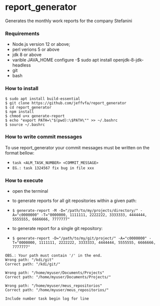 # report_generator

Generates the monthly work reports for the company Stefanini

### Requirements

- Node.js version 12 or above;
- perl verions 5 or above
- jdk 8 or above
- varible JAVA_HOME configure -$ sudo apt install openjdk-8-jdk-headless
- git
- bash

### How to install

```
$ sudo apt install build-essential
$ git clone https://github.com/jeffvfa/report_generator
$ cd report_generator
$ npm install
$ chmod u+x generate-report
$ echo "export PATH=\"$(pwd):\$PATH\"" >> ~/.bashrc
$ source ~/.bashrc
```

### How to write commit messages

To use report_generator your commit messages must be written on the format bellow:
- `task <ALM_TASK_NUMBER> <COMMIT_MESSAGE>`
- `EG.: task 1324567 fix bug in file xxx`

### How to execute

- open the terminal
- to generate reports for all git repositories within a given path:
- `$ generate-report -M -D="/path/to/my/projects/directory/" -A="c0000000" -T="0000000, 1111111, 2222222, 3333333, 4444444, 5555555, 6666666, 7777777"`

- to generate report for a single git repository:
- `$ generate-report -D="/path/to/my/git/project/" -A="c0000000" -T="0000000, 1111111, 2222222, 3333333, 4444444, 5555555, 6666666, 7777777"`

```
OBS.: Your path must contain '/' in the end.
Wrong path: "/kdi/git"
Correct path: "/kdi/git/"

Wrong path: "/home/myuser/Documents/Projects"
Correct path: "/home/myuser/Documents/Projects/"

Wrong path: "/home/myuser/meus_repositorios"
Correct path: "/home/myuser/meus_repositorios/"

Include number task begin log for line
```
